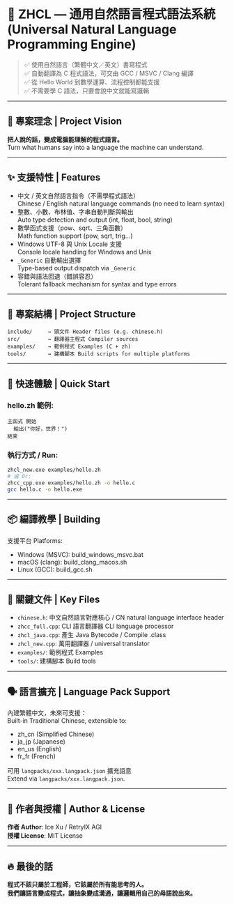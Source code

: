 
# 📘 ZHCL — 通用自然語言程式語法系統 (Universal Natural Language Programming Engine)

> ✅ 使用自然語言（繁體中文／英文）書寫程式  
> ✅ 自動翻譯為 C 程式語法，可交由 GCC / MSVC / Clang 編譯  
> ✅ 從 Hello World 到數學運算、流程控制都能支援  
> ✅ 不需要學 C 語法，只要會說中文就能寫邏輯

---

## 🧠 專案理念 | Project Vision

**把人說的話，變成電腦能理解的程式語言。**  
Turn what humans say into a language the machine can understand.

---

## ✨ 支援特性 | Features

- 中文 / 英文自然語言指令（不需學程式語法）  
  Chinese / English natural language commands (no need to learn syntax)
- 整數、小數、布林值、字串自動判斷與輸出  
  Auto type detection and output (int, float, bool, string)
- 數學函式支援（pow、sqrt、三角函數）  
  Math function support (pow, sqrt, trig...)
- Windows UTF-8 與 Unix Locale 支援  
  Console locale handling for Windows and Unix
- `_Generic` 自動輸出選擇  
  Type-based output dispatch via `_Generic`
- 容錯與語法回退（錯誤容忍）  
  Tolerant fallback mechanism for syntax and type errors

---

## 📂 專案結構 | Project Structure

```
include/     → 頭文件 Header files (e.g. chinese.h)
src/         → 翻譯器主程式 Compiler sources
examples/    → 範例程式 Examples (C + zh)
tools/       → 建構腳本 Build scripts for multiple platforms
```

---

## 🧪 快速體驗 | Quick Start

### hello.zh 範例:

```
主函式 開始
  輸出("你好，世界！")
結束
```

### 執行方式 / Run:

```bash
zhcl_new.exe examples/hello.zh
# 或 Or:
zhcc_cpp.exe examples/hello.zh -o hello.c
gcc hello.c -o hello.exe
```

---

## 📦 編譯教學 | Building

支援平台 Platforms:
- Windows (MSVC): build_windows_msvc.bat
- macOS (clang): build_clang_macos.sh
- Linux (GCC): build_gcc.sh

---

## 🧠 關鍵文件 | Key Files

- `chinese.h`: 中文自然語言對應核心 / CN natural language interface header  
- `zhcc_full.cpp`: CLI 語言翻譯器 CLI language processor  
- `zhcl_java.cpp`: 產生 Java Bytecode / Compile .class  
- `zhcl_new.cpp`: 萬用翻譯器 / universal translator  
- `examples/`: 範例程式 Examples  
- `tools/`: 建構腳本 Build tools  

---

## 🗣️ 語言擴充 | Language Pack Support

內建繁體中文，未來可支援：  
Built-in Traditional Chinese, extensible to:

- zh_cn (Simplified Chinese)  
- ja_jp (Japanese)  
- en_us (English)  
- fr_fr (French)

可用 `langpacks/xxx.langpack.json` 擴充語意  
Extend via `langpacks/xxx.langpack.json`.

---

## 📘 作者與授權 | Author & License

**作者 Author**: Ice Xu / RetryIX AGI  
**授權 License**: MIT License

---

## 🔥 最後的話

**程式不該只屬於工程師，它該屬於所有能思考的人。**  
**我們讓語言變成程式，讓抽象變成溝通，讓邏輯用自己的母語說出來。**
